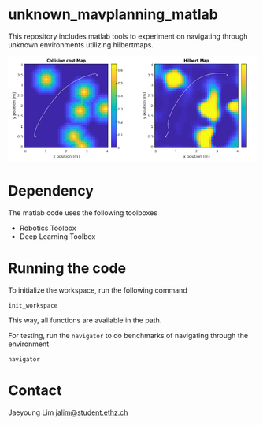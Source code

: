 # unknown_mavplanning_matlab

This repository includes matlab tools to experiment on navigating through unknown environments utilizing hilbertmaps.


![pathplot](resources/hilbert_chomp_entropy1.png)

# Dependency
The matlab code uses the following toolboxes
- Robotics Toolbox
- Deep Learning Toolbox

# Running the code
To initialize the workspace, run the following command
```
init_workspace
```
This way, all functions are available in the path.

For testing, run the `navigator` to do benchmarks of navigating through the environment 
```
navigator
```

# Contact
Jaeyoung Lim jalim@student.ethz.ch
